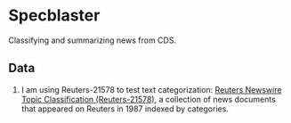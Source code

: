 # Specblaster

Classifying and summarizing news from CDS.

## Data

1. I am using Reuters-21578 to test text categorization: [Reuters Newswire Topic Classification (Reuters-21578)](http://kdd.ics.uci.edu/databases/reuters21578/reuters21578.html), a collection of news documents that appeared on Reuters in 1987 indexed by categories. 
